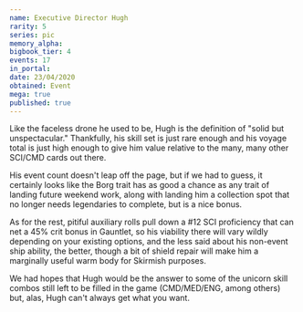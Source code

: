 ```yaml
---
name: Executive Director Hugh
rarity: 5
series: pic
memory_alpha:
bigbook_tier: 4
events: 17
in_portal:
date: 23/04/2020
obtained: Event
mega: true
published: true
---
```


Like the faceless drone he used to be, Hugh is the definition of "solid but unspectacular." Thankfully, his skill set is just rare enough and his voyage total is just high enough to give him value relative to the many, many other SCI/CMD cards out there.

His event count doesn't leap off the page, but if we had to guess, it certainly looks like the Borg trait has as good a chance as any trait of landing future weekend work, along with landing him a collection spot that no longer needs legendaries to complete, but is a nice bonus.

As for the rest, pitiful auxiliary rolls pull down a #12 SCI proficiency that can net a 45% crit bonus in Gauntlet, so his viability there will vary wildly depending on your existing options, and the less said about his non-event ship ability, the better, though a bit of shield repair will make him a marginally useful warm body for Skirmish purposes.

We had hopes that Hugh would be the answer to some of the unicorn skill combos still left to be filled in the game (CMD/MED/ENG, among others) but, alas, Hugh can't always get what you want.
